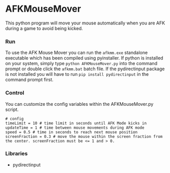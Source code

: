 # AFKMouseMover
This python program will move your mouse automatically when you are AFK during a game to avoid being kicked.

### Run
To use the AFK Mouse Mover you can run the `afkmm.exe` standalone executable which has been compiled using pyinstaller.
If python is installed on your system, simply type `python AFKMouseMover.py` into the command prompt or double click the `afkmm.bat` batch file.
If the pydirectinput package is not installed you will have to run `pip install pydirectinput` in the command prompt first.

### Control
You can customize the config variables within the AFKMouseMover.py script.
```
# config
timeLimit = 10 # time limit in seconds until AFK Mode kicks in
updateTime = 1 # time between mouse movements during AFK mode
speed = 0.5 # time in seconds to reach next mouse position
screenFraction = 0.3 # move the mouse within the screen fraction from the center. screenFraction must be <= 1 and > 0.
```
 
### Libraries
- pydirectinput

